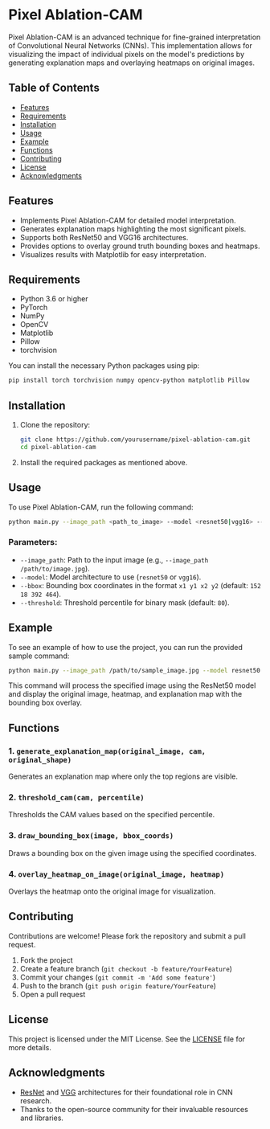 # Pixel Ablation-CAM

Pixel Ablation-CAM is an advanced technique for fine-grained interpretation of Convolutional Neural Networks (CNNs). This implementation allows for visualizing the impact of individual pixels on the model's predictions by generating explanation maps and overlaying heatmaps on original images.

## Table of Contents

- [Features](#features)
- [Requirements](#requirements)
- [Installation](#installation)
- [Usage](#usage)
- [Example](#example)
- [Functions](#functions)
- [Contributing](#contributing)
- [License](#license)
- [Acknowledgments](#acknowledgments)

## Features

- Implements Pixel Ablation-CAM for detailed model interpretation.
- Generates explanation maps highlighting the most significant pixels.
- Supports both ResNet50 and VGG16 architectures.
- Provides options to overlay ground truth bounding boxes and heatmaps.
- Visualizes results with Matplotlib for easy interpretation.

## Requirements

- Python 3.6 or higher
- PyTorch
- NumPy
- OpenCV
- Matplotlib
- Pillow
- torchvision

You can install the necessary Python packages using pip:

```bash
pip install torch torchvision numpy opencv-python matplotlib Pillow
```

## Installation

1. Clone the repository:

   ```bash
   git clone https://github.com/yourusername/pixel-ablation-cam.git
   cd pixel-ablation-cam
   ```

2. Install the required packages as mentioned above.

## Usage

To use Pixel Ablation-CAM, run the following command:

```bash
python main.py --image_path <path_to_image> --model <resnet50|vgg16> --bbox <x1 y1 x2 y2> --threshold <percentile>
```

### Parameters:

- `--image_path`: Path to the input image (e.g., `--image_path /path/to/image.jpg`).
- `--model`: Model architecture to use (`resnet50` or `vgg16`).
- `--bbox`: Bounding box coordinates in the format `x1 y1 x2 y2` (default: `152 18 392 464`).
- `--threshold`: Threshold percentile for binary mask (default: `80`).

## Example

To see an example of how to use the project, you can run the provided sample command:

```bash
python main.py --image_path /path/to/sample_image.jpg --model resnet50 --bbox 100 100 300 300 --threshold 80
```

This command will process the specified image using the ResNet50 model and display the original image, heatmap, and explanation map with the bounding box overlay.

## Functions

### 1. `generate_explanation_map(original_image, cam, original_shape)`
Generates an explanation map where only the top regions are visible.

### 2. `threshold_cam(cam, percentile)`
Thresholds the CAM values based on the specified percentile.

### 3. `draw_bounding_box(image, bbox_coords)`
Draws a bounding box on the given image using the specified coordinates.

### 4. `overlay_heatmap_on_image(original_image, heatmap)`
Overlays the heatmap onto the original image for visualization.

## Contributing

Contributions are welcome! Please fork the repository and submit a pull request.

1. Fork the project
2. Create a feature branch (`git checkout -b feature/YourFeature`)
3. Commit your changes (`git commit -m 'Add some feature'`)
4. Push to the branch (`git push origin feature/YourFeature`)
5. Open a pull request

## License

This project is licensed under the MIT License. See the [LICENSE](LICENSE) file for more details.

## Acknowledgments

- [ResNet](https://arxiv.org/abs/1512.03385) and [VGG](https://arxiv.org/abs/1409.1556) architectures for their foundational role in CNN research.
- Thanks to the open-source community for their invaluable resources and libraries.
